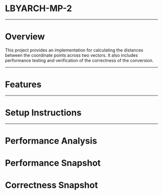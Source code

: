 # LBYARCH-MP-2
______________________________________________________________________________
# Overview

This project provides an implementation for calculating the distances between the coordinate points across two vectors. It also includes performance testing and verification of the correctness of the conversion.
______________________________________________________________________________
# Features

______________________________________________________________________________
# Setup Instructions

______________________________________________________________________________
# Performance Analysis

# Performance Snapshot

# Correctness Snapshot
